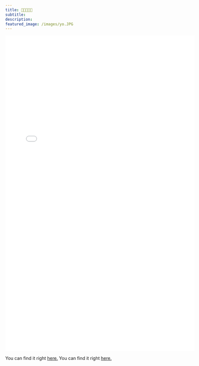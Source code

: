 ```yaml
---
title: 🌱🌱🌻🌱🌱
subtitle: 
description: 
featured_image: /images/yo.JPG
---
```


<p align="center">
<embed src="CV_2021.pdf" width="600" height="1000" type="application/pdf">
</p>

<p></p>
You can find it right <a href="/documents/CV_2021.pdf" target="_blank">here.</a>
You can find it right <a href="/documents/CV_2021.pdf">here.</a>